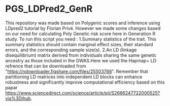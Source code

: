 # PGS_LDPred2_GenR
This repository was made based on Polygenic scores and inference using LDpred2 tutorial by Florian Privé. However we made some changes based on our need for calculating Poly Genetic risk score here in Generation R study.
To run this script you need : 
1.Summary statistics of the trait. This summary statistics should contain marginal effect sizes, their standard errors, and the corresponding sample size(s).
2.An LD (linkage disequilibrium) matrix derived from individuals sharing the same genetic ancestry as those included in the GWAS.Here we used the Hapmap+ LD refrence that can be downloaded from "https://ndownloader.figshare.com/files/25503788". Remember that partitioning LD matrices into independent LD blocks can enhance robustness and significantly improve computational efficiency based on this papar https://www.sciencedirect.com/science/article/pii/S2666247722000525?via%3Dihub.
